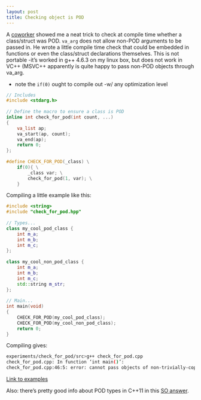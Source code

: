 ```yaml
---
layout: post
title: Checking object is POD
---
```


A [coworker](https://twitter.com/daveisangry) showed me a neat trick to check at compile time whether a class/struct was POD.  `va_arg` does not allow non-POD arguments to be passed in.  He wrote a little compile time check that could be embedded in functions or even the class/struct declarations themselves.  This is not portable -it’s worked in g++ 4.6.3 on my linux box, but does not work in VC++ (MSVC++ apparently is quite happy to pass non-POD objects through va_arg.

- note the `if(0)` ought to compile out -w/ any optimization level

```cpp
// Includes
#include <stdarg.h>
  
// Define the macro to ensure a class is POD
inline int check_for_pod(int count, ...)
{
    va_list ap;
    va_start(ap, count);
    va_end(ap);
    return 0;
};
  
#define CHECK_FOR_POD(_class) \
    if(0){ \
        _class var; \
        check_for_pod(1, var); \
    }

```

Compiling a little example like this:

```cpp
#include <string>
#include "check_for_pod.hpp"
  
// Types...
class my_cool_pod_class {
    int m_a;
    int m_b;
    int m_c;
};
  
class my_cool_non_pod_class {
    int m_a;
    int m_b;
    int m_c;
    std::string m_str;
};
  
// Main...
int main(void)
{
    CHECK_FOR_POD(my_cool_pod_class);
    CHECK_FOR_POD(my_cool_non_pod_class);
    return 0;
}
```

Compiling gives:


```sh
experiments/check_for_pod/src>g++ check_for_pod.cpp
check_for_pod.cpp: In function ‘int main()’:
check_for_pod.cpp:46:5: error: cannot pass objects of non-trivially-copyable type ‘class my_cool_non_pod_class’ through ‘...’
```

[Link to examples](https://github.com/tinselcity/experiments/tree/master/check_for_pod)

Also: there’s pretty good info about POD types in C++11 in this [SO answer](https://stackoverflow.com/questions/4178175/what-are-aggregates-and-pods-and-how-why-are-they-special/7189821#7189821).

